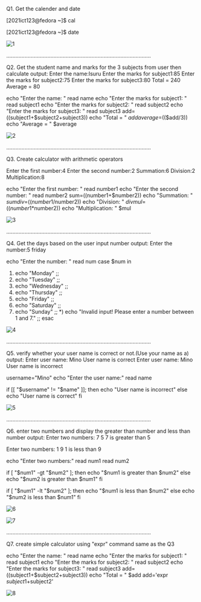 Q1. Get the calender and date

[2021ict123@fedora ~]$ cal
  
[2021ict123@fedora ~]$ date

![1](https://github.com/user-attachments/assets/a65dc311-b589-44f8-b826-9de13f124352)


...............................................................................................

Q2. Get the student name and marks for the 3 subjects from user then calculate
output:
Enter the name:Isuru
Enter the marks for subject1:85
Enter the marks for subject2:75
Enter the marks for subject3:80
Total = 240
Average = 80

echo "Enter the name: "
read name
echo "Enter the marks for subject1: "
read subject1
echo "Enter the marks for subject2: "
read subject2
echo "Enter the marks for subject3: "
read subject3
add=$(($subject1+$subject2+subject3))
echo "Total = " $add
average=$(($add/3))
echo "Average = " $average

![2](https://github.com/user-attachments/assets/c2ad96c4-8fa3-4e55-8096-3a559ac8f08b)


...............................................................................................

Q3. Create calculator with arithmetic operators

Enter the first number:4
Enter the second number:2
Summation:6
Division:2
Multiplication:8

echo "Enter the first number: "
read number1
echo "Enter the second number: "
read number2
sum=$(($number1+$number2))
echo "Summation: " $sum
div=$(($number1/$number2))
echo "Division: " $div
mul=$(($number1*$number2))
echo "Multiplication: " $mul


![3](https://github.com/user-attachments/assets/3d877ea2-68c2-456f-a3ab-50c14b3e67cf)


...............................................................................................

Q4. Get the days based on the user input number
output:
Enter the number:5
friday

echo "Enter the number: "
read num
case $num in
  1) echo "Monday" ;;
  2) echo "Tuesday" ;;
  3) echo "Wednesday" ;;
  4) echo "Thursday" ;;
  5) echo "Friday" ;;
  6) echo "Saturday" ;;
  7) echo "Sunday" ;;
  *) echo "Invalid input! Please enter a number between 1 and 7." ;;
esac

![4](https://github.com/user-attachments/assets/7ba5dfda-e16d-4f32-8aff-3e60ebd0a56e)


...............................................................................................

Q5. verify whether your user name is correct or not.(Use your name as a)
output:
Enter user name:
Mino
User name is correct
Enter user name:
Mino
User name is incorrect


username="Mino"
echo "Enter the user name:"
read name

if [[ "$username" != "$name" ]]; then
    echo "User name is incorrect"
else
    echo "User name is correct"
fi


![5](https://github.com/user-attachments/assets/50b10b1a-f731-424a-8bae-a99847df0cce)


...............................................................................................

Q6. enter two numbers and display the greater than number and less than number
output:
Enter two numbers:
7   5
7 is greater than 5

Enter two numbers:
1   9
1 is less than 9


echo "Enter two numbers:"
read num1
read num2

if [ "$num1" -gt "$num2" ]; then
    echo "$num1 is greater than $num2"
else
    echo "$num2 is greater than $num1"
fi

if [ "$num1" -lt "$num2" ]; then
    echo "$num1 is less than $num2"
else
    echo "$num2 is less than $num1"
fi

![6](https://github.com/user-attachments/assets/7acaff69-fbbd-4ce7-9462-b3bd4f2f7353)

![7](https://github.com/user-attachments/assets/0f6e81eb-af04-40ca-a826-419c3b015d3b)


...............................................................................................

Q7. create simple calculator using "expr" command same as the Q3

echo "Enter the name: "
read name
echo "Enter the marks for subject1: "
read subject1
echo "Enter the marks for subject2: "
read subject2
echo "Enter the marks for subject3: "
read subject3
add=$(($subject1+$subject2+subject3))
echo "Total = " $add
add='expr $subject1+$subject2'

![8](https://github.com/user-attachments/assets/4ace6d4f-1a30-4b4b-bde6-757b4d14cfc9)

